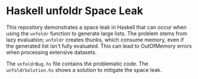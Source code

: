 # Haskell unfoldr Space Leak

This repository demonstrates a space leak in Haskell that can occur when using the `unfoldr` function to generate large lists.  The problem stems from lazy evaluation;  `unfoldr` creates thunks, which consume memory, even if the generated list isn't fully evaluated. This can lead to OutOfMemory errors when processing extensive datasets.

The `unfoldrBug.hs` file contains the problematic code. The `unfoldrSolution.hs` shows a solution to mitigate the space leak.